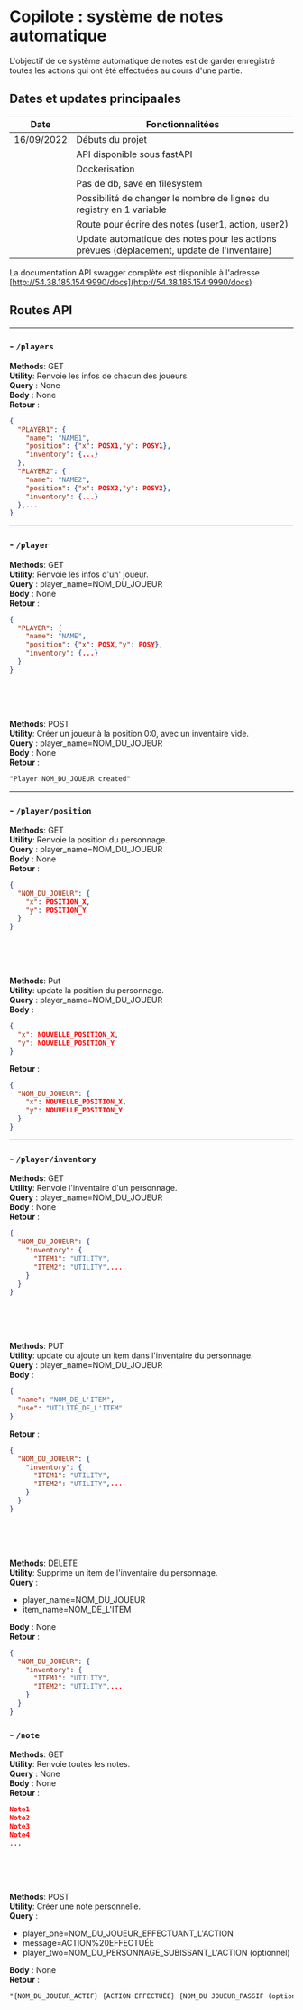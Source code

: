 # Copilote : système de notes automatique

L'objectif de ce système automatique de notes est de garder enregistré toutes les actions qui ont été effectuées au cours d'une partie.<br>

## Dates et updates principaales
|    Date    |                                      Fonctionnalitées                                        |
|------------|----------------------------------------------------------------------------------------------|
| 16/09/2022 | Débuts du projet                                                                             |
|            | API disponible sous fastAPI                                                                  |
|            | Dockerisation                                                                                |
|            | Pas de db, save en filesystem                                                                |
|            | Possibilité de changer le nombre de lignes du registry en 1 variable                         |
|            | Route pour écrire des notes (user1, action, user2)                                           |
|            | Update automatique des notes pour les actions prévues (déplacement, update de l'inventaire)  |

La documentation API swagger complète est disponible à l'adresse [http://54.38.185.154:9990/docs](http://54.38.185.154:9990/docs)

## Routes API
___
### - ```/players```
**Methods**: GET<br>
**Utility**: Renvoie les infos de chacun des joueurs.<br>
**Query** : None<br>
**Body** : None<br>
**Retour** : 
```json
{
  "PLAYER1": {
    "name": "NAME1",
    "position": {"x": POSX1,"y": POSY1},
    "inventory": {...}
  },
  "PLAYER2": {
    "name": "NAME2",
    "position": {"x": POSX2,"y": POSY2},
    "inventory": {...}
  },...
}
```
___
### - ```/player```
**Methods**: GET<br>
**Utility**: Renvoie les infos d'un' joueur.<br>
**Query** : player_name=NOM_DU_JOUEUR<br>
**Body** : None<br>
**Retour** : 
```json
{
  "PLAYER": {
    "name": "NAME",
    "position": {"x": POSX,"y": POSY},
    "inventory": {...}
  }
}
```
<br>
<br>
<br>

**Methods**: POST<br>
**Utility**: Créer un joueur à la position 0:0, avec un inventaire vide.<br>
**Query** : player_name=NOM_DU_JOUEUR<br>
**Body** : None<br>
**Retour** : 
```txt
"Player NOM_DU_JOUEUR created"
```
___

### - ```/player/position```
**Methods**: GET<br>
**Utility**: Renvoie la position du personnage.<br>
**Query** : player_name=NOM_DU_JOUEUR<br>
**Body** : None<br>
**Retour** : 
```json
{
  "NOM_DU_JOUEUR": {
    "x": POSITION_X,
    "y": POSITION_Y
  }
}
```
<br>
<br>
<br>

**Methods**: Put<br>
**Utility**: update la position du personnage.<br>
**Query** : player_name=NOM_DU_JOUEUR<br>
**Body** :
```json
{
  "x": NOUVELLE_POSITION_X,
  "y": NOUVELLE_POSITION_Y
}
```
**Retour** : 
```json
{
  "NOM_DU_JOUEUR": {
    "x": NOUVELLE_POSITION_X,
    "y": NOUVELLE_POSITION_Y
  }
}
```
___

### - ```/player/inventory```
**Methods**: GET<br>
**Utility**: Renvoie l'inventaire d'un personnage.<br>
**Query** : player_name=NOM_DU_JOUEUR<br>
**Body** : None<br>
**Retour** : 
```json
{
  "NOM_DU_JOUEUR": {
    "inventory": {
      "ITEM1": "UTILITY",
      "ITEM2": "UTILITY",...
    }
  }
}
```
<br>
<br>
<br>

**Methods**: PUT<br>
**Utility**: update ou ajoute un item dans l'inventaire du personnage.<br>
**Query** : player_name=NOM_DU_JOUEUR<br>
**Body** :
```json
{
  "name": "NOM_DE_L'ITEM",
  "use": "UTILITÉ_DE_L'ITEM"
}
```
**Retour** : 
```json
{
  "NOM_DU_JOUEUR": {
    "inventory": {
      "ITEM1": "UTILITY",
      "ITEM2": "UTILITY",...
    }
  }
}
```
<br>
<br>
<br>

**Methods**: DELETE<br>
**Utility**: Supprime un item de l'inventaire du personnage.<br>
**Query** :
- player_name=NOM_DU_JOUEUR
- item_name=NOM_DE_L'ITEM

**Body** : None<br>
**Retour** : 
```json
{
  "NOM_DU_JOUEUR": {
    "inventory": {
      "ITEM1": "UTILITY",
      "ITEM2": "UTILITY",...
    }
  }
}
```
### - ```/note```
**Methods**: GET<br>
**Utility**: Renvoie toutes les notes.<br>
**Query** : None<br>
**Body** : None<br>
**Retour** : 
```json
Note1
Note2
Note3
Note4
...
```
<br>
<br>
<br>

**Methods**: POST<br>
**Utility**: Créer une note personnelle.<br>
**Query** :
- player_one=NOM_DU_JOUEUR_EFFECTUANT_L'ACTION
- message=ACTION%20EFFECTUÉE
- player_two=NOM_DU_PERSONNAGE_SUBISSANT_L'ACTION (optionnel)

**Body** : None<br>
**Retour** : 
```txt
"{NOM_DU_JOUEUR_ACTIF} {ACTION EFFECTUÉE} {NOM_DU JOUEUR_PASSIF (optionnel)}"
```
